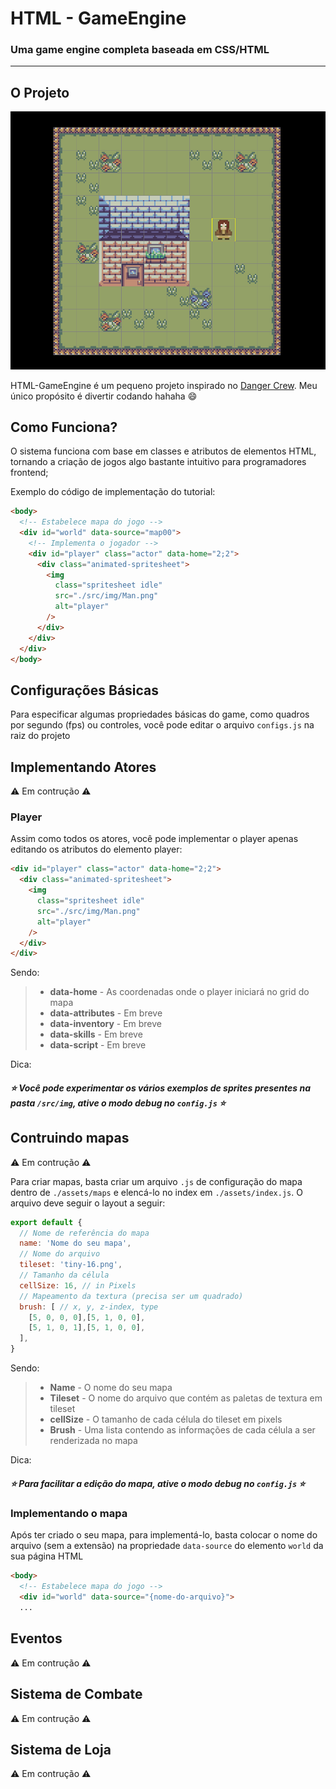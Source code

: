 # HTML - GameEngine
### Uma game engine completa baseada em CSS/HTML

---

## O Projeto
![thumb](./demo.png)

HTML-GameEngine é um pequeno projeto inspirado no [Danger Crew](#https://www.youtube.com/watch?v=nHaiLWUaWWw). Meu único propósito é divertir codando hahaha :smile:

## Como Funciona?

O sistema funciona com base em classes e atributos de elementos HTML, tornando a criação de jogos algo bastante intuitivo para programadores frontend;

Exemplo do código de implementação do tutorial:

``` html
<body>
  <!-- Estabelece mapa do jogo -->
  <div id="world" data-source="map00">
    <!-- Implementa o jogador -->
    <div id="player" class="actor" data-home="2;2">
      <div class="animated-spritesheet">
        <img
          class="spritesheet idle"
          src="./src/img/Man.png"
          alt="player"
        />
      </div>
    </div>
  </div>
</body>
```

## Configurações Básicas

Para especificar algumas propriedades básicas do game, como quadros por segundo (fps) ou controles, você pode editar o arquivo `configs.js` na raiz do projeto

## Implementando Atores

:warning: Em contrução :warning:

### Player

Assim como todos os atores, você pode implementar o player apenas editando os atributos do elemento player:

``` html
<div id="player" class="actor" data-home="2;2">
  <div class="animated-spritesheet">
    <img
      class="spritesheet idle"
      src="./src/img/Man.png"
      alt="player"
    />
  </div>
</div>
```

Sendo:

> - **data-home** - As coordenadas onde o player iniciará no grid do mapa
> - **data-attributes** - Em breve
> - **data-inventory** - Em breve
> - **data-skills** - Em breve
> - **data-script** - Em breve

Dica:

##### :star: Você pode experimentar os vários exemplos de sprites presentes na pasta `/src/img`, ative o modo debug no `config.js` :star: 

## Contruindo mapas

:warning: Em contrução :warning:

Para criar mapas, basta criar um arquivo `.js` de configuração do mapa dentro de `./assets/maps` e elencá-lo no index em `./assets/index.js`. O arquivo deve seguir o layout a seguir:

``` javascript
export default {
  // Nome de referência do mapa
  name: 'Nome do seu mapa',
  // Nome do arquivo
  tileset: 'tiny-16.png',
  // Tamanho da célula
  cellSize: 16, // in Pixels
  // Mapeamento da textura (precisa ser um quadrado)
  brush: [ // x, y, z-index, type
    [5, 0, 0, 0],[5, 1, 0, 0],
    [5, 1, 0, 1],[5, 1, 0, 0],
  ],
}
```

Sendo:

> - **Name** - O nome do seu mapa
> - **Tileset** - O nome do arquivo que contém as paletas de textura em tileset
> - **cellSize** - O tamanho de cada célula do tileset em pixels
> - **Brush** - Uma lista contendo as informações de cada célula a ser renderizada no mapa

Dica:

##### :star: Para facilitar a edição do mapa, ative o modo debug no `config.js` :star: 

### Implementando o mapa

Após ter criado o seu mapa, para implementá-lo, basta colocar o nome do arquivo (sem a extensão) na propriedade `data-source` do elemento `world` da sua página HTML

``` html
<body>
  <!-- Estabelece mapa do jogo -->
  <div id="world" data-source="{nome-do-arquivo}">
  ...
```

## Eventos

:warning: Em contrução :warning:

## Sistema de Combate

:warning: Em contrução :warning:

## Sistema de Loja

:warning: Em contrução :warning: